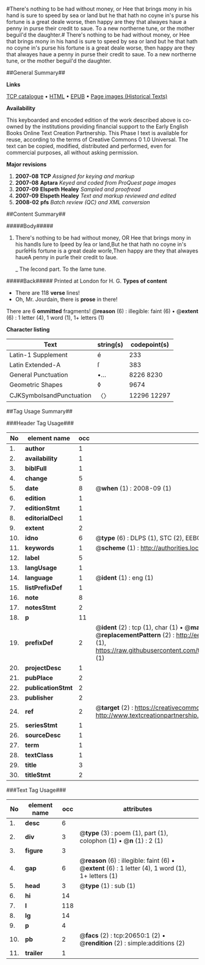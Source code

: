 #There's nothing to be had without money, or Hee that brings mony in his hand is sure to speed by sea or land but he that hath no coyne in's purse his fortune is a great deale worse, then happy are they that alwayes haue a penny in purse their credit to saue. To a new northerne tune, or the mother beguil'd the daughter.#
There's nothing to be had without money, or Hee that brings mony in his hand is sure to speed by sea or land but he that hath no coyne in's purse his fortune is a great deale worse, then happy are they that alwayes haue a penny in purse their credit to saue. To a new northerne tune, or the mother beguil'd the daughter.

##General Summary##

**Links**

[TCP catalogue](http://www.ota.ox.ac.uk/tcp/)  • 
[HTML](http://tei.it.ox.ac.uk/tcp/Texts-HTML/free/A08/A08374.html)  • 
[EPUB](http://tei.it.ox.ac.uk/tcp/Texts-EPUB/free/A08/A08374.epub) • 
[Page images (Historical Texts)](https://data.historicaltexts.jisc.ac.uk/view?pubId=eebo-99855175e&pageId=eebo-99855175e-20650-1)

**Availability**

This keyboarded and encoded edition of the
	       work described above is co-owned by the institutions
	       providing financial support to the Early English Books
	       Online Text Creation Partnership. This Phase I text is
	       available for reuse, according to the terms of Creative
	       Commons 0 1.0 Universal. The text can be copied,
	       modified, distributed and performed, even for
	       commercial purposes, all without asking permission.

**Major revisions**

1. __2007-08__ __TCP__ *Assigned for keying and markup*
1. __2007-08__ __Aptara__ *Keyed and coded from ProQuest page images*
1. __2007-09__ __Elspeth Healey__ *Sampled and proofread*
1. __2007-09__ __Elspeth Healey__ *Text and markup reviewed and edited*
1. __2008-02__ __pfs__ *Batch review (QC) and XML conversion*

##Content Summary##

#####Body#####

1. There's nothing to be had without money,
OR
Hee that brings mony in his handIs ſure to ſpeed by ſea or land,But he that hath no coyne in's purſeHis fortune is a great deale worſe,Then happy are they that alwayes haueA penny in purſe their credit to ſaue.

    _ The ſecond part. To the ſame tune.

#####Back#####
Printed at London for H. G.
**Types of content**

  * There are 118 **verse** lines!
  * Oh, Mr. Jourdain, there is **prose** in there!

There are 6 **ommitted** fragments! 
 @__reason__ (6) : illegible: faint (6)  •  @__extent__ (6) : 1 letter (4), 1 word (1), 1+ letters (1)

**Character listing**


|Text|string(s)|codepoint(s)|
|---|---|---|
|Latin-1 Supplement|é|233|
|Latin Extended-A|ſ|383|
|General Punctuation|•…|8226 8230|
|Geometric Shapes|◊|9674|
|CJKSymbolsandPunctuation|〈〉|12296 12297|

##Tag Usage Summary##

###Header Tag Usage###

|No|element name|occ|attributes|
|---|---|---|---|
|1.|__author__|1||
|2.|__availability__|1||
|3.|__biblFull__|1||
|4.|__change__|5||
|5.|__date__|8| @__when__ (1) : 2008-09 (1)|
|6.|__edition__|1||
|7.|__editionStmt__|1||
|8.|__editorialDecl__|1||
|9.|__extent__|2||
|10.|__idno__|6| @__type__ (6) : DLPS (1), STC (2), EEBO-CITATION (1), PROQUEST (1), VID (1)|
|11.|__keywords__|1| @__scheme__ (1) : http://authorities.loc.gov/ (1)|
|12.|__label__|5||
|13.|__langUsage__|1||
|14.|__language__|1| @__ident__ (1) : eng (1)|
|15.|__listPrefixDef__|1||
|16.|__note__|8||
|17.|__notesStmt__|2||
|18.|__p__|11||
|19.|__prefixDef__|2| @__ident__ (2) : tcp (1), char (1)  •  @__matchPattern__ (2) : ([0-9\-]+):([0-9IVX]+) (1), (.+) (1)  •  @__replacementPattern__ (2) : http://eebo.chadwyck.com/downloadtiff?vid=$1&page=$2 (1), https://raw.githubusercontent.com/textcreationpartnership/Texts/master/tcpchars.xml#$1 (1)|
|20.|__projectDesc__|1||
|21.|__pubPlace__|2||
|22.|__publicationStmt__|2||
|23.|__publisher__|2||
|24.|__ref__|2| @__target__ (2) : https://creativecommons.org/publicdomain/zero/1.0/ (1), http://www.textcreationpartnership.org/docs/. (1)|
|25.|__seriesStmt__|1||
|26.|__sourceDesc__|1||
|27.|__term__|1||
|28.|__textClass__|1||
|29.|__title__|3||
|30.|__titleStmt__|2||


###Text Tag Usage###

|No|element name|occ|attributes|
|---|---|---|---|
|1.|__desc__|6||
|2.|__div__|3| @__type__ (3) : poem (1), part (1), colophon (1)  •  @__n__ (1) : 2 (1)|
|3.|__figure__|3||
|4.|__gap__|6| @__reason__ (6) : illegible: faint (6)  •  @__extent__ (6) : 1 letter (4), 1 word (1), 1+ letters (1)|
|5.|__head__|3| @__type__ (1) : sub (1)|
|6.|__hi__|14||
|7.|__l__|118||
|8.|__lg__|14||
|9.|__p__|4||
|10.|__pb__|2| @__facs__ (2) : tcp:20650:1 (2)  •  @__rendition__ (2) : simple:additions (2)|
|11.|__trailer__|1||
